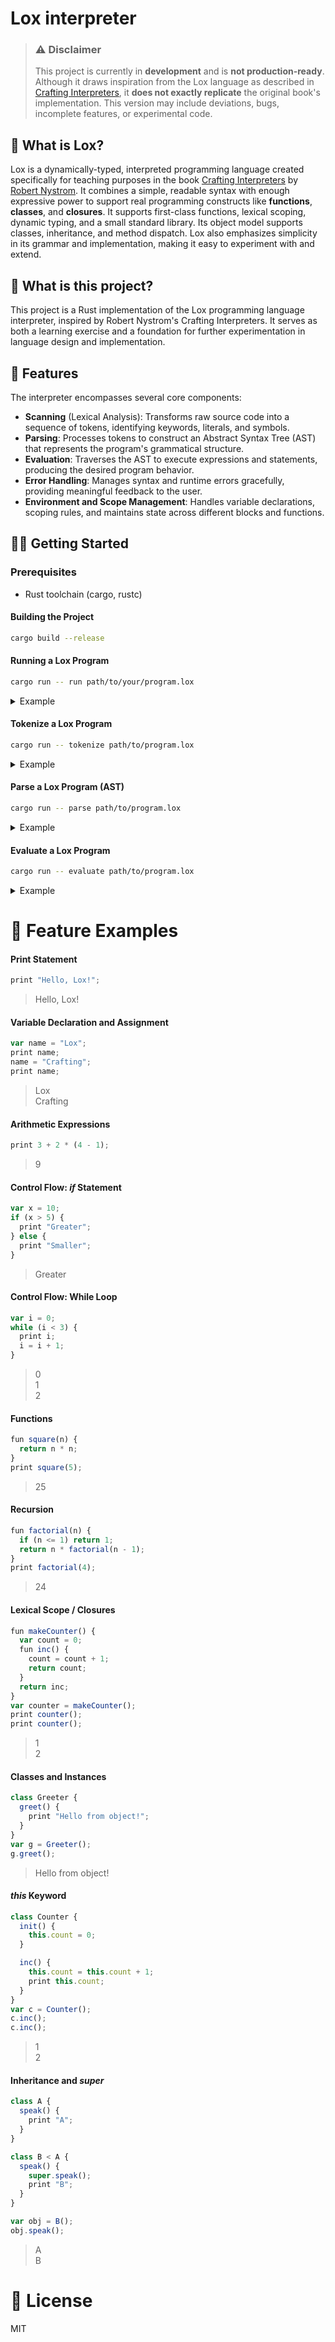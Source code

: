 # Lox interpreter

> ### ⚠️ Disclaimer
> This project is currently in **development** and is **not production-ready**.
> Although it draws inspiration from the Lox language as described in [Crafting Interpreters](https://craftinginterpreters.com), it **does not exactly replicate** the original book's implementation. This version may include deviations, bugs, incomplete features, or experimental code.

## 📘 What is Lox?
Lox is a dynamically-typed, interpreted programming language created specifically for teaching purposes in the book [Crafting Interpreters](https://craftinginterpreters.com) by [Robert Nystrom](https://journal.stuffwithstuff.com). It combines a simple, readable syntax with enough expressive power to support real programming constructs like **functions**, **classes**, and **closures**. It supports first-class functions, lexical scoping, dynamic typing, and a small standard library. 
Its object model supports classes, inheritance, and method dispatch. Lox also emphasizes simplicity in its grammar and implementation, making it easy to experiment with and extend.

## 🦀 What is this project?
This project is a Rust implementation of the Lox programming language interpreter, inspired by Robert Nystrom's Crafting Interpreters. It serves as both a learning exercise and a foundation for further experimentation in language design and implementation. 


## 🚀 Features
The interpreter encompasses several core components:
* **Scanning** (Lexical Analysis): Transforms raw source code into a sequence of tokens, identifying keywords, literals, and symbols.​
* **Parsing**: Processes tokens to construct an Abstract Syntax Tree (AST) that represents the program's grammatical structure.​
* **Evaluation**: Traverses the AST to execute expressions and statements, producing the desired program behavior.
* **Error Handling**: Manages syntax and runtime errors gracefully, providing meaningful feedback to the user.​
* **Environment and Scope Management**: Handles variable declarations, scoping rules, and maintains state across different blocks and functions.​

## 🧑‍💻 Getting Started
### Prerequisites
* Rust toolchain (cargo, rustc)

#### Building the Project
```bash
cargo build --release
```
#### Running a Lox Program
```bash
cargo run -- run path/to/your/program.lox
```
<details>
  <summary>Example</summary>

  ```js
// This program creates a function that returns another function
// and uses it to filter a list of numbers
fun makeFilter(min) {
    fun filter(n) {
      if (n < min) {
        return false;
      }

      return true;
    }

    return filter;
}

fun applyToNumbers(f, count) {
    var n = 0;
    while (n < count) {
      if (f(n)) {
        print n;
      }
      
      n = n + 1;
    }
}

var greaterThanX = makeFilter(21);
var greaterThanY = makeFilter(45);

print "Numbers >= 21:";
applyToNumbers(greaterThanX, 21 + 4);

print "Numbers >= 45:";
applyToNumbers(greaterThanY, 45 + 4);
```
> Numbers >= 21: <br>
> 21  <br>
> 22  <br>
> 23  <br>
> 24  <br>
> Numbers >= 45:  <br>
> 45  <br>
> 46  <br>
> 47  <br>
> 48  <br>
</details>


#### Tokenize a Lox Program
```bash
cargo run -- tokenize path/to/program.lox
```
<details>
  <summary>Example</summary>

```js
var a = "hello";
```
> VAR var null <br>
> IDENTIFIER a null <br>
> EQUAL = null <br>
> STRING "hello" hello <br>
> SEMICOLON ; null <br>
> EOF  null <br>

```js
var greeting = "Hello"
if (greeting == "Hello") {
    return true
} else {
    return false
}
```
> VAR var null <br>
> IDENTIFIER greeting null <br>
> EQUAL = null <br>
> STRING "Hello" Hello <br>
> IF if null <br>
> LEFT_PAREN ( null <br>
> IDENTIFIER greeting null <br>
> EQUAL_EQUAL == null <br>
> STRING "Hello" Hello <br>
> RIGHT_PAREN ) null <br>
> LEFT_BRACE { null <br>
> RETURN return null <br>
> TRUE true null <br>
> RIGHT_BRACE } null <br>
> ELSE else null <br>
> LEFT_BRACE { null <br>
> RETURN return null <br>
> FALSE false null <br>
> RIGHT_BRACE } null <br>
> EOF  null <br>
</details>

#### Parse a Lox Program (AST)
```bash
cargo run -- parse path/to/program.lox
```
<details>
  <summary>Example</summary>

```js
85 - 96 * 47 - 58
```
> (- (- 85.0 (* 96.0 47.0)) 58.0)
```js
(23 != 60) == ((-24 + 57) >= (14 * 40))
```
> (>= (group (- 83.0 62.0)) (- (group (+ (/ 66.0 33.0) 86.0))))
</details>

#### Evaluate a Lox Program
```bash
cargo run -- evaluate path/to/program.lox
```
<details>
  <summary>Example</summary>

```js
(83 - 62) >= -(66 / 33 + 86)
```
> true
```js
10 + 35 - (-(81 - 80))
```
> 46   
</details>

# 📄 Feature Examples

#### Print Statement
```js
print "Hello, Lox!";
```
> Hello, Lox!
#### Variable Declaration and Assignment
```js
var name = "Lox";
print name;
name = "Crafting";
print name;
```
> Lox <br>
> Crafting
#### Arithmetic Expressions
```js
print 3 + 2 * (4 - 1);
```
> 9
#### Control Flow: *if* Statement
```js
var x = 10;
if (x > 5) {
  print "Greater";
} else {
  print "Smaller";
}
```
> Greater
#### Control Flow: While Loop
```js
var i = 0;
while (i < 3) {
  print i;
  i = i + 1;
}
```
> 0 <br>
> 1 <br>
> 2
#### Functions
```js
fun square(n) {
  return n * n;
}
print square(5);
```
> 25
#### Recursion
```js
fun factorial(n) {
  if (n <= 1) return 1;
  return n * factorial(n - 1);
}
print factorial(4);
```
> 24
#### Lexical Scope / Closures
```js
fun makeCounter() {
  var count = 0;
  fun inc() {
    count = count + 1;
    return count;
  }
  return inc;
}
var counter = makeCounter();
print counter();
print counter();
```
> 1 <br>
> 2
#### Classes and Instances
```js
class Greeter {
  greet() {
    print "Hello from object!";
  }
}
var g = Greeter();
g.greet();
```
> Hello from object!
#### *this* Keyword
```js
class Counter {
  init() {
    this.count = 0;
  }

  inc() {
    this.count = this.count + 1;
    print this.count;
  }
}
var c = Counter();
c.inc();
c.inc();
```
> 1 <br>
> 2
#### Inheritance and *super*
```js
class A {
  speak() {
    print "A";
  }
}

class B < A {
  speak() {
    super.speak();
    print "B";
  }
}

var obj = B();
obj.speak();
```
> A <br>
> B

# 📜 License
MIT
